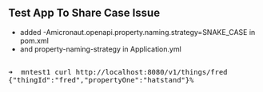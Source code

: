 ## Test App To Share Case Issue

- added -Amicronaut.openapi.property.naming.strategy=SNAKE_CASE in pom.xml
- and property-naming-strategy in Application.yml

<pre>

➜  mntest1 curl http://localhost:8080/v1/things/fred
{"thingId":"fred","propertyOne":"hatstand"}%

</pre>

